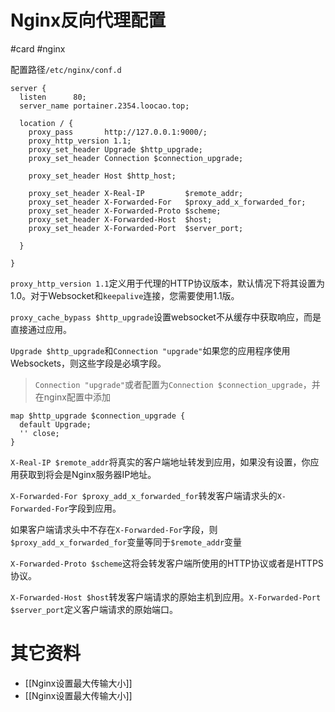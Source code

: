 # Nginx反向代理配置

#card #nginx 

配置路径`/etc/nginx/conf.d`

```nginx
server {
  listen      80;
  server_name portainer.2354.loocao.top;

  location / {
    proxy_pass       http://127.0.0.1:9000/;
    proxy_http_version 1.1;
    proxy_set_header Upgrade $http_upgrade;
    proxy_set_header Connection $connection_upgrade;
    
    proxy_set_header Host $http_host;

    proxy_set_header X-Real-IP         $remote_addr;
    proxy_set_header X-Forwarded-For   $proxy_add_x_forwarded_for;
    proxy_set_header X-Forwarded-Proto $scheme;
    proxy_set_header X-Forwarded-Host  $host;
    proxy_set_header X-Forwarded-Port  $server_port;

  }

}
```

`proxy_http_version 1.1`定义用于代理的HTTP协议版本，默认情况下将其设置为1.0。对于Websocket和`keepalive`连接，您需要使用1.1版。

`proxy_cache_bypass $http_upgrade`设置websocket不从缓存中获取响应，而是直接通过应用。

`Upgrade $http_upgrade`和`Connection "upgrade"`如果您的应用程序使用Websockets，则这些字段是必填字段。

>`Connection "upgrade"`或者配置为`Connection $connection_upgrade`，并在nginx配置中添加

```nginx
map $http_upgrade $connection_upgrade {
  default Upgrade;
  '' close;
}
```

`X-Real-IP $remote_addr`将真实的客户端地址转发到应用，如果没有设置，你应用获取到将会是Nginx服务器IP地址。

`X-Forwarded-For $proxy_add_x_forwarded_for`转发客户端请求头的`X-Forwarded-For`字段到应用。

如果客户端请求头中不存在`X-Forwarded-For`字段，则`$proxy_add_x_forwarded_for`变量等同于`$remote_addr`变量

`X-Forwarded-Proto $scheme`这将会转发客户端所使用的HTTP协议或者是HTTPS协议。

​​`X-Forwarded-Host $host`转发客户端请求的原始主机到应用。`X-Forwarded-Port $server_port`定义客户端请求的原始端口。

# 其它资料

- [[Nginx设置最大传输大小]]
- [[Nginx设置最大传输大小]]